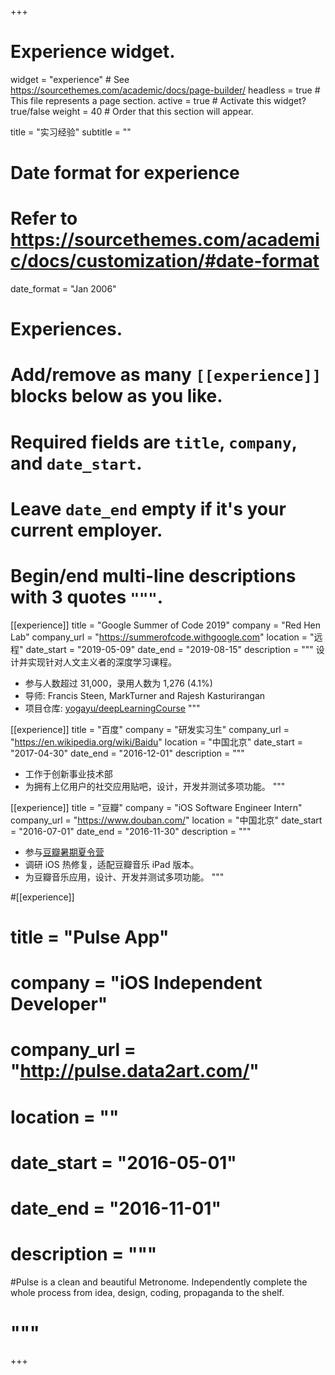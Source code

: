 +++
# Experience widget.
widget = "experience"  # See https://sourcethemes.com/academic/docs/page-builder/
headless = true  # This file represents a page section.
active = true  # Activate this widget? true/false
weight = 40  # Order that this section will appear.

title = "实习经验"
subtitle = ""

# Date format for experience
#   Refer to https://sourcethemes.com/academic/docs/customization/#date-format
date_format = "Jan 2006"

# Experiences.
#   Add/remove as many `[[experience]]` blocks below as you like.
#   Required fields are `title`, `company`, and `date_start`.
#   Leave `date_end` empty if it's your current employer.
#   Begin/end multi-line descriptions with 3 quotes `"""`.
[[experience]]
  title = "Google Summer of Code 2019"
  company = "Red Hen Lab"
  company_url = "https://summerofcode.withgoogle.com"
  location = "远程"
  date_start = "2019-05-09"
  date_end = "2019-08-15"
  description = """
  设计并实现针对人文主义者的深度学习课程。
  
  * 参与人数超过 31,000，录用人数为 1,276 (4.1%)
  * 导师: Francis Steen, MarkTurner and Rajesh Kasturirangan
  * 项目仓库: [yogayu/deepLearningCourse](https://github.com/yogayu/deepLearningCourse)
  """

[[experience]]
  title = "百度"
  company = "研发实习生"
  company_url = "https://en.wikipedia.org/wiki/Baidu"
  location = "中国北京"
  date_start = "2017-04-30"
  date_end = "2016-12-01"
  description = """
  * 工作于创新事业技术部
  * 为拥有上亿用户的社交应用贴吧，设计，开发并测试多项功能。
  """

[[experience]]
  title = "豆瓣"
  company = "iOS Software Engineer Intern"
  company_url = "https://www.douban.com/"
  location = "中国北京"
  date_start = "2016-07-01"
  date_end = "2016-11-30"
  description = """
  * 参与[豆瓣暑期夏令营](http://data2art.com/douban-intern.html)
  * 调研 iOS 热修复，适配豆瓣音乐 iPad 版本。
  * 为豆瓣音乐应用，设计、开发并测试多项功能。
  """

#[[experience]]
#  title = "Pulse App"
#  company = "iOS Independent Developer"
#  company_url = "http://pulse.data2art.com/"
#  location = ""
#  date_start = "2016-05-01"
#  date_end = "2016-11-01"
#  description = """
#Pulse is a clean and beautiful Metronome. Independently complete the whole process from idea, design, coding, propaganda to the shelf.
#  """
+++
